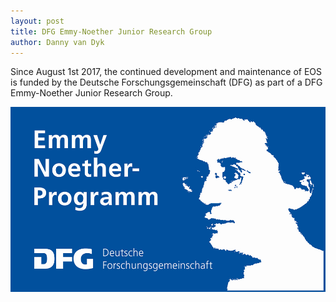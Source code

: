 ```yaml
---
layout: post
title: DFG Emmy-Noether Junior Research Group
author: Danny van Dyk
---
```


Since August 1st 2017, the continued development and maintenance of EOS is
funded by the Deutsche Forschungsgemeinschaft (DFG) as part of a DFG
Emmy-Noether Junior Research Group.

<img style="max-width: 100%" src="images/emmy_noether_logo.jpg"/>
